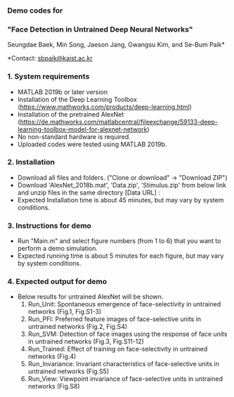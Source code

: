 ### Demo codes for
### "Face Detection in Untrained Deep Neural Networks" </br>

Seungdae Baek, Min Song, Jaeson Jang, Gwangsu Kim, and Se-Bum Paik*

*Contact: sbpaik@kaist.ac.kr

### 1. System requirements
- MATLAB 2019b or later version
- Installation of the Deep Learning Toolbox (https://www.mathworks.com/products/deep-learning.html)
- Installation of the pretrained AlexNet (https://de.mathworks.com/matlabcentral/fileexchange/59133-deep-learning-toolbox-model-for-alexnet-network)
- No non-standard hardware is required.
- Uploaded codes were tested using MATLAB 2019b.

### 2. Installation
- Download all files and folders. ("Clone or download" -> "Download ZIP")
- Download 'AlexNet_2018b.mat', 'Data.zip', 'Stimulus.zip' from below link and unzip files in the same directory
  [Data URL] : 
- Expected Installation time is about 45 minutes, but may vary by system conditions.
 
### 3. Instructions for demo
- Run "Main.m" and select figure numbers (from 1 to 6) that you want to perform a demo simulation.
- Expected running time is about 5 minutes for each figure, but may vary by system conditions.

### 4. Expected output for demo
- Below results for untrained AlexNet will be shown.
  1) Run_Unit: Spontaneous emergence of face-selectivity in untrained networks (Fig.1, Fig.S1-3)
  2) Run_PFI: Preferred feature images of face-selective units in untrained networks (Fig.2, Fig.S4) 
  3) Run_SVM: Detection of face images using the response of face units in untrained networks (Fig.3, Fig.S11-12)  
  4) Run_Trained: Effect of training on face-selectivity in untrained networks (Fig.4) 
  5) Run_Invariance: Invariant characteristics of face-selective units in untrained networks (Fig.S5) 
  6) Run_View: Viewpoint invariance of face-selective units in untrained networks (Fig.S8) 
